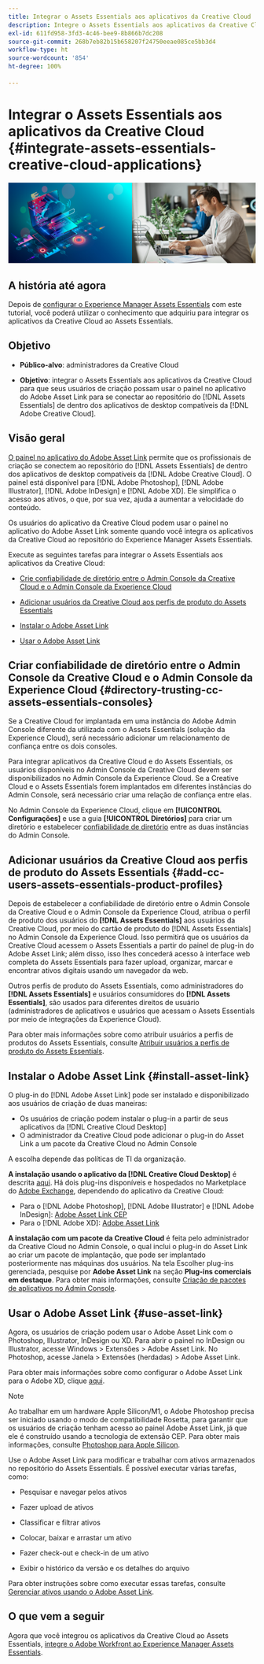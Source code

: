 ```yaml
---
title: Integrar o Assets Essentials aos aplicativos da Creative Cloud
description: Integre o Assets Essentials aos aplicativos da Creative Cloud para que você possa usar o painel no aplicativo do Adobe Asset Link para se conectar ao repositório do  [!DNL Assets Essentials]  de dentro dos aplicativos de desktop compatíveis da  [!DNL Adobe Creative Cloud] .
exl-id: 611fd958-3fd3-4c46-bee9-8b866b7dc208
source-git-commit: 268b7eb82b15b658207f24750eeae085ce5bb3d4
workflow-type: ht
source-wordcount: '854'
ht-degree: 100%

---
```


# Integrar o Assets Essentials aos aplicativos da Creative Cloud {#integrate-assets-essentials-creative-cloud-applications}

![Preferência para alternar entre temas escuro e claro](assets/cce-creative-cloud.png)

## A história até agora

Depois de [configurar o Experience Manager Assets Essentials](adminster-aem-assets-essentials.md) com este tutorial, você poderá utilizar o conhecimento que adquiriu para integrar os aplicativos da Creative Cloud ao Assets Essentials.

## Objetivo

* **Público-alvo**: administradores da Creative Cloud

* **Objetivo**: integrar o Assets Essentials aos aplicativos da Creative Cloud para que seus usuários de criação possam usar o painel no aplicativo do Adobe Asset Link para se conectar ao repositório do [!DNL Assets Essentials] de dentro dos aplicativos de desktop compatíveis da [!DNL Adobe Creative Cloud].

## Visão geral

[O painel no aplicativo do Adobe Asset Link](https://www.adobe.com/br/creativecloud/business/enterprise/adobe-asset-link.html) permite que os profissionais de criação se conectem ao repositório do [!DNL Assets Essentials] de dentro dos aplicativos de desktop compatíveis da [!DNL Adobe Creative Cloud]. O painel está disponível para [!DNL Adobe Photoshop], [!DNL Adobe Illustrator], [!DNL Adobe InDesign] e [!DNL Adobe XD]. Ele simplifica o acesso aos ativos, o que, por sua vez, ajuda a aumentar a velocidade do conteúdo.

Os usuários do aplicativo da Creative Cloud podem usar o painel no aplicativo do Adobe Asset Link somente quando você integra os aplicativos da Creative Cloud ao repositório do Experience Manager Assets Essentials.

Execute as seguintes tarefas para integrar o Assets Essentials aos aplicativos da Creative Cloud:

* [Crie confiabilidade de diretório entre o Admin Console da Creative Cloud e o Admin Console da Experience Cloud](#directory-trusting-cc-assets-essentials-consoles)

* [Adicionar usuários da Creative Cloud aos perfis de produto do Assets Essentials](#add-cc-users-assets-essentials-product-profiles)

* [Instalar o Adobe Asset Link](#install-asset-link)

* [Usar o Adobe Asset Link](#use-asset-link)

## Criar confiabilidade de diretório entre o Admin Console da Creative Cloud e o Admin Console da Experience Cloud {#directory-trusting-cc-assets-essentials-consoles}

Se a Creative Cloud for implantada em uma instância do Adobe Admin Console diferente da utilizada com o Assets Essentials (solução da Experience Cloud), será necessário adicionar um relacionamento de confiança entre os dois consoles.

Para integrar aplicativos da Creative Cloud e do Assets Essentials, os usuários disponíveis no Admin Console da Creative Cloud devem ser disponibilizados no Admin Console da Experience Cloud. Se a Creative Cloud e o Assets Essentials forem implantados em diferentes instâncias do Admin Console, será necessário criar uma relação de confiança entre elas.

No Admin Console da Experience Cloud, clique em **[!UICONTROL Configurações]** e use a guia **[!UICONTROL Diretórios]** para criar um diretório e estabelecer [confiabilidade de diretório](https://helpx.adobe.com/br/enterprise/using/set-up-identity.html#directory-trusting) entre as duas instâncias do Admin Console.

## Adicionar usuários da Creative Cloud aos perfis de produto do Assets Essentials {#add-cc-users-assets-essentials-product-profiles}

Depois de estabelecer a confiabilidade de diretório entre o Admin Console da Creative Cloud e o Admin Console da Experience Cloud, atribua o perfil de produto dos usuários do **[!DNL Assets Essentials]** aos usuários da Creative Cloud, por meio do cartão de produto do [!DNL Assets Essentials] no Admin Console da Experience Cloud. Isso permitirá que os usuários da Creative Cloud acessem o Assets Essentials a partir do painel de plug-in do Adobe Asset Link; além disso, isso lhes concederá acesso à interface web completa do Assets Essentials para fazer upload, organizar, marcar e encontrar ativos digitais usando um navegador da web.

Outros perfis de produto do Assets Essentials, como administradores do **[!DNL Assets Essentials]** e usuários consumidores do **[!DNL Assets Essentials]**, são usados para diferentes direitos de usuário (administradores de aplicativos e usuários que acessam o Assets Essentials por meio de integrações da Experience Cloud).

Para obter mais informações sobre como atribuir usuários a perfis de produtos do Assets Essentials, consulte [Atribuir usuários a perfis de produto do Assets Essentials](adminster-aem-assets-essentials.md#add-users-to-product-profiles).

## Instalar o Adobe Asset Link {#install-asset-link}

O plug-in do [!DNL Adobe Asset Link] pode ser instalado e disponibilizado aos usuários de criação de duas maneiras:

* Os usuários de criação podem instalar o plug-in a partir de seus aplicativos da [!DNL Creative Cloud Desktop]
* O administrador da Creative Cloud pode adicionar o plug-in do Asset Link a um pacote da Creative Cloud no Admin Console

A escolha depende das políticas de TI da organização.

**A instalação usando o aplicativo da [!DNL Creative Cloud Desktop]** é descrita [aqui](https://helpx.adobe.com/br/creative-cloud/kb/installingextensionsandaddons.html). Há dois plug-ins disponíveis e hospedados no Marketplace do [Adobe Exchange](https://exchange.adobe.com/), dependendo do aplicativo da Creative Cloud:

* Para o [!DNL Adobe Photoshop], [!DNL Adobe Illustrator] e [!DNL Adobe InDesign]: [Adobe Asset Link CEP](https://exchange.adobe.com/creativecloud.details.106875.adobe-asset-link-cep.html)
* Para o [!DNL Adobe XD]: [Adobe Asset Link](https://exchange.adobe.com/creativecloud/plugindetails.html/app/cc/61d229b9)

**A instalação com um pacote da Creative Cloud** é feita pelo administrador da Creative Cloud no Admin Console, o qual inclui o plug-in do Asset Link ao criar um pacote de implantação, que pode ser implantado posteriormente nas máquinas dos usuários. Na tela Escolher plug-ins gerenciada, pesquise por **Adobe Asset Link** na seção **Plug-ins comerciais em destaque**. Para obter mais informações, consulte [Criação de pacotes de aplicativos no Admin Console](https://helpx.adobe.com/br/enterprise/using/package-apps-admin-console.html).

## Usar o Adobe Asset Link {#use-asset-link}

Agora, os usuários de criação podem usar o Adobe Asset Link com o Photoshop, Illustrator, InDesign ou XD. Para abrir o painel no InDesign ou Illustrator, acesse Windows > Extensões > Adobe Asset Link. No Photoshop, acesse Janela > Extensões (herdadas) > Adobe Asset Link.

Para obter mais informações sobre como configurar o Adobe Asset Link para o Adobe XD, clique [aqui](https://helpx.adobe.com/br/enterprise/using/adobe-asset-link-for-xd.html).

>[!NOTE]
>
>Ao trabalhar em um hardware Apple Silicon/M1, o Adobe Photoshop precisa ser iniciado usando o modo de compatibilidade Rosetta, para garantir que os usuários de criação tenham acesso ao painel Adobe Asset Link, já que ele é construído usando a tecnologia de extensão CEP. Para obter mais informações, consulte [Photoshop para Apple Silicon](https://helpx.adobe.com/br/photoshop/kb/photoshop-for-apple-silicon.html).


Use o Adobe Asset Link para modificar e trabalhar com ativos armazenados no repositório do Assets Essentials. É possível executar várias tarefas, como:

* Pesquisar e navegar pelos ativos

* Fazer upload de ativos

* Classificar e filtrar ativos

* Colocar, baixar e arrastar um ativo

* Fazer check-out e check-in de um ativo

* Exibir o histórico da versão e os detalhes do arquivo

Para obter instruções sobre como executar essas tarefas, consulte [Gerenciar ativos usando o Adobe Asset Link](https://helpx.adobe.com/br/enterprise/using/manage-assets-using-adobe-asset-link.html).

## O que vem a seguir

Agora que você integrou os aplicativos da Creative Cloud ao Assets Essentials, [integre o Adobe Workfront ao Experience Manager Assets Essentials](integrate-assets-essentials-workfront.md).
